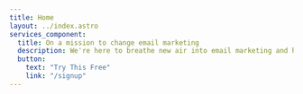 ```yaml
---
title: Home
layout: ../index.astro
services_component:
  title: On a mission to change email marketing
  description: We're here to breathe new air into email marketing and help grow your business.
  button:
    text: "Try This Free"
    link: "/signup"
---
```


